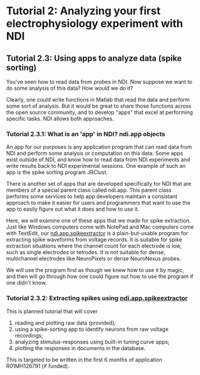 # Tutorial 2: Analyzing your first electrophysiology experiment with NDI

## Tutorial 2.3: Using apps to analyze data (spike sorting)

You've seen how to read data from probes in NDI. Now suppose we want to do some analysis of this data? How would we do it?

Clearly, one could write functions in Matlab that read the data and perform some sort of analysis. But it would be
great to share those functions across the open source community, and to develop "apps" that excel at performing
specific tasks. NDI allows both approaches.

### Tutorial 2.3.1: What is an 'app' in NDI? ndi.app objects

An app for our purposes is any application program that can read data from NDI and perform some analysis or
computation on this data. Some apps exist outside of NDI, and know how to read data from NDI experiments and
write results back to NDI experimental sessions. One example of such an app is the spike sorting program
JRClust. 

There is another set of apps that are developed specifically for NDI that are members of a special parent class
called ndi.app. This parent class performs some services to help app developers maintain a consistant approach to
make it easier for users and programmers that want to use the app to easily figure out what it does and how to 
use it. 

Here, we will examine one of these apps that we made for spike extraction. Just like Windows computers come with
NotePad and Mac computers come with TextEdit, our [ndi.app.spikeextractor](https://vh-lab.github.io/NDI-matlab/reference/%2Bndi/%2Bapp/spikeextractor.m/) is a plain-but-usable program for
extracting spike waveforms from voltage records. It is suitable for spike extraction situations where the channel count for each electrode is low, such as single electrodes or tetrodes. It is not suitable for dense, multichannel electrodes like NeuroPixels or dense NeuroNexus probes.

We will use the program first as though we knew how to use it by magic, and then will go through how one could
figure out how to use the program if one didn't know.

### Tutorial 2.3.2: Extracting spikes using [ndi.app.spikeextractor](https://vh-lab.github.io/NDI-matlab/reference/%2Bndi/%2Bapp/spikeextractor.m/)

This is planned tutorial that will cover

1. reading and plotting raw data (provided);
2. using a spike-sorting app to identify neurons from raw voltage recordings;
3. analyzing stimulus-responses using built-in tuning curve apps; 
4. plotting the responses in documents in the database.

This is targeted to be written in the first 6 months of application R01MH126791 (if funded).

